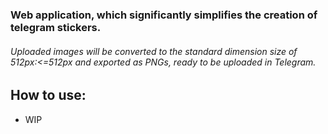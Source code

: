 ###  Web application, which significantly simplifies the creation of telegram stickers.
###### Uploaded images will be converted to the standard dimension size of 512px:<=512px and exported as PNGs, ready to be uploaded in Telegram.


## How to use:
- WIP